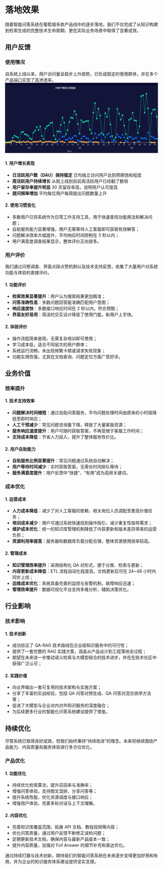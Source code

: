 # 落地效果

随着智能问答系统在葡萄城多款产品线中的逐步落地，我们不仅完成了从知识构建到检索生成的完整技术生命周期，更在实际业务场景中取得了显著成效。

## 用户反馈

### 使用情况

自系统上线以来，用户访问量呈稳步上升趋势，已形成稳定的使用群体，并在多个产品端口实现了高渗透率。
![alt text](image.png)

#### 1. 用户增长表现

-   **日活跃用户数（DAU）保持稳定** 日均独立访问用户达到预期饱和程度
-   **周活跃用户持续增长** 从刚上线到目前周活跃用户已经翻了数倍
-   **用户留存率提升明显** 30 天留存率高，说明用户认可度高
-   **提问频率增加** 平均每位用户每周提出问题数量上升

#### 2. 使用习惯变化

-   多数用户已将系统作为日常工作支持工具，用于快速查找功能用法和解决问题；
-   自助服务能力显著增强，用户无需等待人工客服即可获取有效解答；
-   问题解决效率大幅提升，平均响应时间控制在 3 秒以内；
-   用户满意度调查结果显示，整体评价正向居多。

### 用户评价

我们通过问卷调查、界面点踩点赞机制以及技术支持反馈，收集了大量用户对系统功能与体验的直接评价。

#### 1. 功能评价

-   **检索效果显著提升**：用户认为搜索结果更加精准；
-   **问答准确性高**：多数问题回答能准确匹配用户意图；
-   **响应速度快**：多数接口响应时间在 2 秒以内，符合预期；
-   **界面友好易用**：简洁的交互设计降低了使用门槛，新用户上手快。

#### 2. 体验评价

-   操作流程简单直观，无需复杂培训即可使用；
-   学习成本低，适合不同层次的用户群体；
-   系统运行流畅，未出现频繁卡顿或请求失败现象；
-   功能实用性强，尤其在文档查询、问题定位方面广受好评。

## 业务价值

### 效率提升

#### 1. 技术支持效率

-   **问题解决时间缩短**：通过自助问答服务，平均问题处理时间由原来的小时级降低至即时响应；
-   **人工干预减少**：常见问题咨询量下降，释放了大量客服资源；
-   **服务响应速度提升**：用户可随时获取答案，不再受限于客服工作时间；
-   **支持成本降低**：节省人力投入，提升了整体服务性价比。

#### 2. 用户自助能力

-   **自助服务比例显著提升**：常见问题通过系统自动解决；
-   **用户等待时间减少**：实时获取答案，无需长时间排队等待；
-   **服务满意度提升**：用户反馈中“快捷”、“有用”成为高频关键词。

### 成本优化

#### 1. 运营成本

-   **人力成本降低**：减少了对人工客服的依赖，相关岗位人员调配至更高价值任务；
-   **培训成本减少**：用户可通过系统快速找到操作指引，减少重复性指导需求；
-   **维护成本优化**：统一的知识库管理机制降低了内容更新和版本差异带来的运营负担；
-   **资源利用率提高**：服务器和数据库负载分配合理，整体资源使用效率较高。

#### 2. 管理成本

-   **知识管理效率提升**：采用结构化 QA 对形式，便于分类、检索与更新；
-   **内容更新成本降低**：ETL 流程自动化程度高，文档更新后可在 24~48 小时内同步上线；
-   **运维成本优化**：系统具备完善的监控与告警机制，故障响应迅速；
-   **管理效率提升**：数据可视化平台支持多维分析，辅助决策优化。

## 行业影响

### 技术影响

#### 1. 技术创新

-   成功验证了 QA-RAG 技术路线在企业级知识服务中的可行性；
-   提供了一套完整的 RAG 实践方案，涵盖从产品设计到工程落地全过程；
-   期望在未来进一步推动语义检索与大模型结合的技术进步，并在在技术社区中获得广泛认可；

#### 2. 实践价值

-   向业界输出一套可复用的技术架构与实施方案；
-   分享了丰富的实战经验，包括 QA 问答对预生成、QA 问答对混合排序方法等；
-   促进了大模型与企业对内对外知识服务的深度融合；
-   为后续更多行业的智能化问答系统建设提供了借鉴。

## 持续优化

尽管系统已取得良好成效，但我们始终秉持“持续改进”的理念。未来将继续围绕产品能力、内容质量和服务体验进行多方位优化。

### 产品优化

#### 1. 功能优化

-   持续优化检索算法，提升召回率与准确率；
-   增强问答体验，支持图文混排，分享问答等；
-   提升系统性能，优化资源调度与接口响应；
-   增强用户体验，完善多轮对话与上下文理解。

#### 2. 内容优化

-   完善知识库覆盖范围，拓展 API 文档、教程视频等内容；
-   优化问答质量，通过用户反馈不断修正误检问题；
-   定期更新技术文档，确保内容与最新产品版本一致；
-   提升内容质量，加强对 Full Answer 的细节补充和表达优化。

通过持续打磨与技术创新，期待我们的智能问答系统在未来逐步变得更加好用和有用，并为企业的知识服务体系建设提供坚实支撑。
